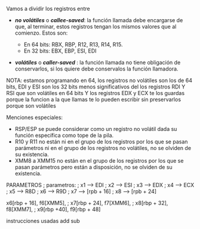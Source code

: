 Vamos a dividir los registros entre
- ***no volátiles*** o ***callee-saved***: la función llamada debe encargarse de que, al terminar, estos registros tengan los mismos valores que al comienzo. Estos son:
  
  - En 64 bits: RBX, RBP, R12, R13, R14, R15.
  - En 32 bits: EBX, EBP, ESI, EDI
  
- ***volátiles*** o ***caller-saved*** : la función llamada no tiene obligación de conservarlos, si los quiere debe conservalos la función llamadora. 

NOTA: estamos programando en 64, los registros no volátiles son los de 64 bits, EDI y ESI son los 32 bits menos significativos del los registros RDI Y RSI que son volátiles en 64 bits
Y los registros EDX y ECX te los guardas porque la funcion a la que llamas te lo pueden escribir sin preservarlos porque son volátiles

Menciones especiales: 

- RSP/ESP se puede considerar como un registro no volátil dada su función específica como tope de la pila.
- R10 y R11 no están ni en el grupo de los registros por los que se pasan parámetros ni en el grupo de los registros no volátiles, no se olviden de su existencia.
- XMM8 a XMM15 no están en el grupo de los registros por los que se pasan parámetros pero están a disposición, no se olviden de su existencia.

PARAMETROS
; parametros: 
; x1 --> EDI
; x2 --> ESI
; x3 --> EDX
; x4 --> ECX
; x5 --> R8D
; x6 --> R9D
; x7 --> [rpb + 16]
; x8 --> [rpb + 24]

 x6[rbp + 16], f6[XMM5], 
; x7[rbp + 24], f7[XMM6],
; x8[rbp + 32], f8[XMM7],
; x9[rbp +40], f9[rbp + 48]



instrucciones usadas 
add 
sub 

